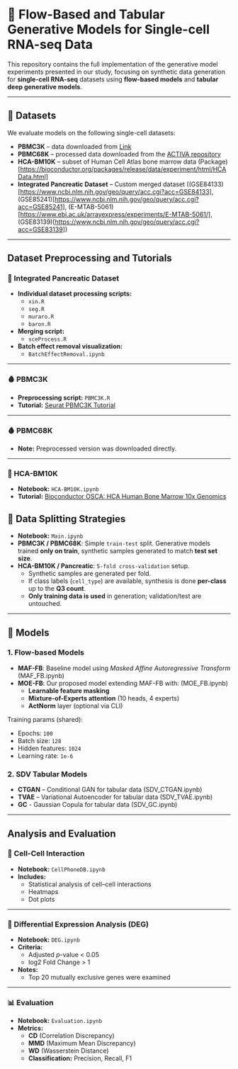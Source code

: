# 🧬 Flow-Based and Tabular Generative Models for Single-cell RNA-seq Data

This repository contains the full implementation of the generative model experiments presented in our study, focusing on synthetic data generation for **single-cell RNA-seq** datasets using **flow-based models** and **tabular deep generative models**.

---

## 📁 Datasets

We evaluate models on the following single-cell datasets:

- **PBMC3K** – data downloaded from [Link](https://cf.10xgenomics.com/samples/cell/pbmc3k/pbmc3k_filtered_gene_bc_matrices.tar.gz)
- **PBMC68K** – processed data downloaded from the [ACTIVA repository](https://github.com/SindiLab/ACTIVA)
- **HCA-BM10K** – subset of Human Cell Atlas bone marrow data (Package)[https://bioconductor.org/packages/release/data/experiment/html/HCAData.html]
- **Integrated Pancreatic Dataset** – Custom merged dataset ((GSE84133)[https://www.ncbi.nlm.nih.gov/geo/query/acc.cgi?acc=GSE84133], (GSE85241)[https://www.ncbi.nlm.nih.gov/geo/query/acc.cgi?acc=GSE85241], (E-MTAB-5061)[https://www.ebi.ac.uk/arrayexpress/experiments/E-MTAB-5061/], (GSE83139)[https://www.ncbi.nlm.nih.gov/geo/query/acc.cgi?acc=GSE83139])

---

## Dataset Preprocessing and Tutorials

### 🧬 Integrated Pancreatic Dataset
- **Individual dataset processing scripts:**
  - `xin.R`
  - `seg.R`
  - `muraro.R`
  - `baron.R`
- **Merging script:**  
  - `sceProcess.R`
- **Batch effect removal visualization:**  
  - `BatchEffectRemoval.ipynb`

---

### 🩸 PBMC3K
- **Preprocessing script:** `PBMC3K.R`  
- **Tutorial:** [Seurat PBMC3K Tutorial](https://satijalab.org/seurat/articles/pbmc3k_tutorial.html)

---

### 🩸 PBMC68K
- **Note:** Preprocessed version was downloaded directly.

---

### 🧪 HCA-BM10K
- **Notebook:** `HCA-BM10K.ipynb`  
- **Tutorial:** [Bioconductor OSCA: HCA Human Bone Marrow 10x Genomics](https://bioconductor.org/books/3.12/OSCA/hca-human-bone-marrow-10x-genomics.html)


## 🔁 Data Splitting Strategies
- **Notebook:** `Main.ipynb` 
- **PBMC3K / PBMC68K**: Simple `train-test` split. Generative models trained **only on train**, synthetic samples generated to match **test set size**.
- **HCA-BM10K / Pancreatic**: `5-fold cross-validation` setup.
  - Synthetic samples are generated per fold.
  - If class labels (`cell_type`) are available, synthesis is done **per-class** up to the **Q3 count**.
  - **Only training data is used** in generation; validation/test are untouched.

---

## 🧪 Models

### 1. **Flow-based Models**
- **MAF-FB**: Baseline model using *Masked Affine Autoregressive Transform* (MAF_FB.ipynb)
- **MOE-FB**: Our proposed model extending MAF-FB with: (MOE_FB.ipynb)
  - **Learnable feature masking**
  - **Mixture-of-Experts attention** (10 heads, 4 experts)
  - **ActNorm** layer (optional via CLI)

Training params (shared):
- Epochs: `100`
- Batch size: `128`
- Hidden features: `1024`
- Learning rate: `1e-6`

### 2. **SDV Tabular Models**
- **CTGAN** – Conditional GAN for tabular data (SDV_CTGAN.ipynb)
- **TVAE** – Variational Autoencoder for tabular data (SDV_TVAE.ipynb)
- **GC** - Gaussian Copula for tabular data (SDV_GC.ipynb)
---

## Analysis and Evaluation

### 🔗 Cell-Cell Interaction
- **Notebook:** `CellPhoneDB.ipynb`  
- **Includes:**  
  - Statistical analysis of cell–cell interactions  
  - Heatmaps  
  - Dot plots  

---

### 🧬 Differential Expression Analysis (DEG)
- **Notebook:** `DEG.ipynb`  
- **Criteria:**  
  - Adjusted *p*-value < 0.05  
  - log2 Fold Change > 1  
- **Notes:**  
  - Top 20 mutually exclusive genes were examined  

---

### 📊 Evaluation
- **Notebook:** `Evaluation.ipynb`  
- **Metrics:**  
  - **CD** (Correlation Discrepancy)  
  - **MMD** (Maximum Mean Discrepancy)  
  - **WD** (Wasserstein Distance)  
  - **Classification:** Precision, Recall, F1  


